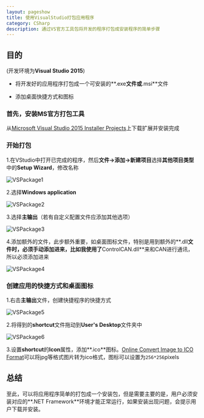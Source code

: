 ```yaml
---
layout: pageshow
title: 使用VisualStudio打包应用程序
category: CSharp
description: 通过VS官方工具包将开发的程序打包成安装程序的简单步骤
---
```


## 目的

(开发环境为**Visual Studio 2015**)

* 将开发好的应用程序打包成一个可安装的**.exe**文件或**.msi**文件

* 添加桌面快捷方式和图标

### 首先，安装MS官方打包工具

从[Microsoft Visual Studio 2015 Installer Projects](https://marketplace.visualstudio.com/items?itemName=VisualStudioProductTeam.MicrosoftVisualStudio2015InstallerProjects)上下载扩展并安装完成

### 开始打包

1.在VStudio中打开已完成的程序，然后**文件->添加->新建项目**选择**其他项目类型**中的**Setup Wizard**，修改名称

![VSPackage1]({{site.baseurl}}/img/CSharp/VSPackage1.jpg)

2.选择**Windows application**

![VSPackage2]({{site.baseurl}}/img/CSharp/VSPackage2.jpg)

3.选择**主输出**（若有自定义配置文件应添加其他选项）

![VSPackage3]({{site.baseurl}}/img/CSharp/VSPackage3.jpg)

4.添加额外的文件，此步额外重要，如桌面图标文件，特别是用到额外的**.dll**文件时，必须手动添加进来，比如我使用了**ControlCAN.dll**来和CAN进行通讯，所以必须添加进来

![VSPackage4]({{site.baseurl}}/img/CSharp/VSPackage4.jpg)


### 创建应用的快捷方式和桌面图标

1.右击**主输出**文件，创建快捷程序的快捷方式

![VSPackage5]({{site.baseurl}}/img/CSharp/VSPackage5.jpg)

2.将得到的**shortcut**文件拖动到**User's Desktop**文件夹中

![VSPackage6]({{site.baseurl}}/img/CSharp/VSPackage6.jpg)

3.设置**shortcut**的**Icon**属性，添加**.ico**图标。[Online Convert Image to ICO Format](http://image.online-convert.com/convert-to-ico)可以将jpg等格式图片转为ico格式，图标可以设置为`256*256`pixels

## 总结

至此，可以将应用程序简单的打包成一个安装包，但是需要主要的是，用户必须安装对应的**.NET Framework**环境才能正常运行，如果安装出现问题，会提示用户下载并安装。

